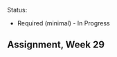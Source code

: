Status:
- Required (minimal) - In Progress

Assignment, Week 29
---------------------------------------
